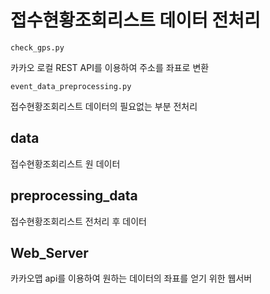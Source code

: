 # 접수현황조회리스트 데이터 전처리

```
check_gps.py
```
카카오 로컬 REST API를 이용하여 주소를 좌표로 변환

```
event_data_preprocessing.py
```
접수현황조회리스트 데이터의 필요없는 부분 전처리

## data
접수현황조회리스트 원 데이터

## preprocessing_data
접수현황조회리스트 전처리 후 데이터

## Web_Server
카카오맵 api를 이용하여 원하는 데이터의 좌표를 얻기 위한 웹서버
